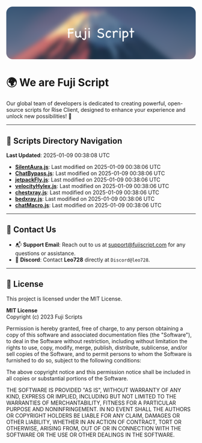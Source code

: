 ![Banner](.github/b.webp)

# 🌍 **We are Fuji Script**

Our global team of developers is dedicated to creating powerful, open-source scripts for Rise Client, designed to enhance your experience and unlock new possibilities! 🌟

---
<!-- SCRIPTS_NAVIGATION_START -->
## 📂 **Scripts Directory Navigation**

**Last Updated**: 2025-01-09 00:38:08 UTC

- **[SilentAura.js](scripts/SilentAura.js)**: Last modified on 2025-01-09 00:38:06 UTC
- **[ChatBypass.js](scripts/ChatBypass.js)**: Last modified on 2025-01-09 00:38:06 UTC
- **[jetpackFly.js](scripts/jetpackFly.js)**: Last modified on 2025-01-09 00:38:06 UTC
- **[velocityHylex.js](scripts/velocityHylex.js)**: Last modified on 2025-01-09 00:38:06 UTC
- **[chestxray.js](scripts/chestxray.js)**: Last modified on 2025-01-09 00:38:06 UTC
- **[bedxray.js](scripts/bedxray.js)**: Last modified on 2025-01-09 00:38:06 UTC
- **[chatMacro.js](scripts/chatMacro.js)**: Last modified on 2025-01-09 00:38:06 UTC

<!-- SCRIPTS_NAVIGATION_END -->

---

## 💬 **Contact Us**  
- 📬 **Support Email**: Reach out to us at [support@fujiscript.com](mailto:support@fujiscript.com) for any questions or assistance.  
- 💬 **Discord**: Contact **Leo728** directly at `Discord@leo728`.

---

## 📜 **License**

This project is licensed under the MIT License.  

**MIT License**  
Copyright (c) 2023 Fuji Scripts  

Permission is hereby granted, free of charge, to any person obtaining a copy of this software and associated documentation files (the "Software"), to deal in the Software without restriction, including without limitation the rights to use, copy, modify, merge, publish, distribute, sublicense, and/or sell copies of the Software, and to permit persons to whom the Software is furnished to do so, subject to the following conditions:  

The above copyright notice and this permission notice shall be included in all copies or substantial portions of the Software.  

THE SOFTWARE IS PROVIDED "AS IS", WITHOUT WARRANTY OF ANY KIND, EXPRESS OR IMPLIED, INCLUDING BUT NOT LIMITED TO THE WARRANTIES OF MERCHANTABILITY, FITNESS FOR A PARTICULAR PURPOSE AND NONINFRINGEMENT. IN NO EVENT SHALL THE AUTHORS OR COPYRIGHT HOLDERS BE LIABLE FOR ANY CLAIM, DAMAGES OR OTHER LIABILITY, WHETHER IN AN ACTION OF CONTRACT, TORT OR OTHERWISE, ARISING FROM, OUT OF OR IN CONNECTION WITH THE SOFTWARE OR THE USE OR OTHER DEALINGS IN THE SOFTWARE.  
